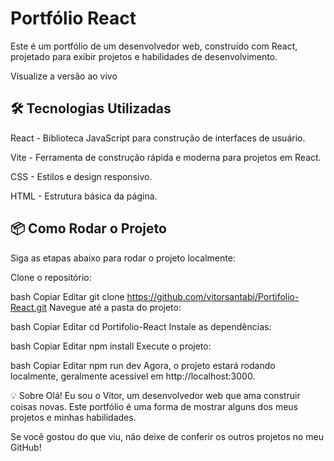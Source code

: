 # Portfólio React
Este é um portfólio de um desenvolvedor web, construído com React, projetado para exibir projetos e habilidades de desenvolvimento.

Visualize a versão ao vivo

## 🛠️ Tecnologias Utilizadas
React - Biblioteca JavaScript para construção de interfaces de usuário.

Vite - Ferramenta de construção rápida e moderna para projetos em React.

CSS - Estilos e design responsivo.

HTML - Estrutura básica da página.

## 📦 Como Rodar o Projeto
Siga as etapas abaixo para rodar o projeto localmente:

Clone o repositório:

bash
Copiar
Editar
git clone https://github.com/vitorsantabi/Portifolio-React.git
Navegue até a pasta do projeto:

bash
Copiar
Editar
cd Portifolio-React
Instale as dependências:

bash
Copiar
Editar
npm install
Execute o projeto:

bash
Copiar
Editar
npm run dev
Agora, o projeto estará rodando localmente, geralmente acessível em http://localhost:3000.

💡 Sobre
Olá! Eu sou o Vítor, um desenvolvedor web que ama construir coisas novas. Este portfólio é uma forma de mostrar alguns dos meus projetos e minhas habilidades.

Se você gostou do que viu, não deixe de conferir os outros projetos no meu GitHub!
